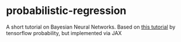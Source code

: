 # probabilistic-regression
A short tutorial on Bayesian Neural Networks. Based on [this tutorial](https://www.tensorflow.org/probability/examples/Probabilistic_Layers_Regression) by tensorflow probability, but implemented via JAX
